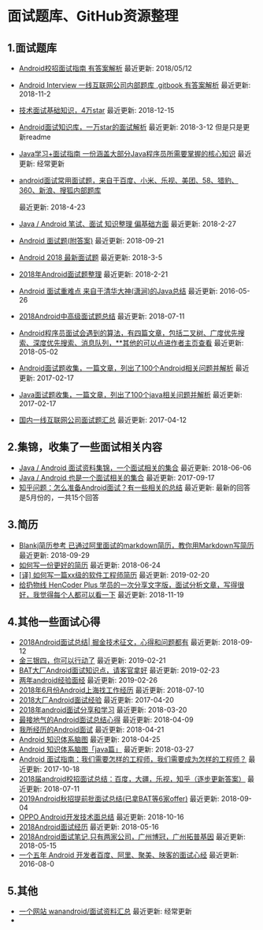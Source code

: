 # 面试题库、GitHub资源整理

## 1.面试题库

* [Android校招面试指南 有答案解析](https://github.com/LRH1993/android_interview)	最近更新: 2018/05/12

* [Android Interview 一线互联网公司内部题库 ,gitbook 有答案解析](http://www.jackywang.tech/AndroidInterview-Q-A/)	最近更新: 2018-11-2

* [技术面试基础知识，4万star](https://github.com/CyC2018/CS-Notes)	最近更新: 2018-12-15

* [Android面试知识库，一万star的面试解析](https://github.com/francistao/LearningNotes)	最近更新: 2018-3-12 但是只是更新readme

* [Java学习+面试指南 一份涵盖大部分Java程序员所需要掌握的核心知识](https://github.com/Snailclimb/JavaGuide)	最近更新: 经常更新

* [android面试常用面试题，来自于百度、小米、乐视、美团、58、猎豹、360、新浪、搜狐内部题库](https://github.com/xiangzhihong/android-Interview)        

  最近更新: 2018-4-23

* [Java / Android 笔试、面试 知识整理 偏基础方面](https://github.com/hadyang/interview)	最近更新: 2018-2-27

* [Android 面试题(附答案)](https://juejin.im/post/5b8f15e26fb9a01a031b12d9)        最近更新: 2018-09-21

* [Android 2018 最新面试题](https://mp.weixin.qq.com/s/UQQdOcPOT8kS82Wh383nPA)        最近更新: 2018-3-5

* [2018年Android面试题整理](https://juejin.im/post/5a82a07df265da4e7071c78f)        最近更新: 2018-2-21

* [Android 面试重难点 来自于清华大神(潇涧)的Java总结](https://juejin.im/entry/57466b5e71cfe40068cd862a)        最近更新: 2016-05-26

* [2018Android中高级面试题总结](https://zhuanlan.zhihu.com/p/39544383)        最近更新: 2018-07-11

* [Android程序员面试会遇到的算法，有四篇文章，包括二叉树、广度优先搜索、深度优先搜索、消息队列，**其他的可以点进作者主页查看](https://juejin.im/post/5ae95f666fb9a07a9e4d07b5)        最近更新: 2018-05-02

* [Android面试题收集，一篇文章，列出了100个Android相关问题并解析](https://juejin.im/post/58a6c38861ff4b0062ae4c25)        最近更新: 2017-02-17

* [Java面试题收集，一篇文章，列出了100个java相关问题并解析](https://juejin.im/post/58a6a43661ff4b006c4a0a29)        最近更新: 2017-02-17

* [国内一线互联网公司面试题汇总](https://github.com/AweiLoveAndroid/CommonDevKnowledge/blob/master/interview/summary.md)        最近更新: 2017-04-12



## 2.集锦，收集了一些面试相关内容

* [Java / Android 面试资料集锦，一个面试相关的集合](https://jingbin.me/2017/02/20/Android%20%E9%9D%A2%E8%AF%95%E8%B5%84%E6%96%99%E9%9B%86%E9%94%A6/)        最近更新: 2018-06-06
* [Java / Android 也是一个面试相关的集合](https://github.com/Freelander/Blog/blob/master/2016/02.md)        最近更新: 2017-09-17
* [知乎问题：怎么准备Android面试？有一些相关的总结](*https://www.zhihu.com/question/37483907?sort=created*)        最近更新: 最新的回答是5月份的，一共15个回答





## 3.简历

- [Blankj简历参考 已通过阿里面试的markdown简历，教你用Markdown写简历](https://github.com/Blankj/resume)        最近更新: 2018-09-29
- [如何写一份更好的简历](https://juejin.im/post/5b2fb0e1f265da59584d98b9)        最近更新: 2018-06-24
- [[译] 如何写一篇xx级的软件工程师简历](https://juejin.im/post/5c6ca8b9f265da2dc13c7a10)        最近更新: 2019-02-20
- [给扔物线 HenCoder Plus 学员的一次分享文字版，面试分析文章，写得很好，我觉得每个人都可以看一下](https://juejin.im/post/5bf212a46fb9a049de6cf57c)        最近更新: 2018-11-19



## 4.其他一些面试心得

+ [2018Android面试总结| 掘金技术征文，心得和问题都有](https://juejin.im/post/5b97ab465188255c865e030a)        最近更新: 2018-09-12
+ [金三银四，你可以行动了](https://juejin.im/post/5c6de7066fb9a049db73b8f2)        最近更新: 2019-02-21
+ [BAT大厂Android面试知识点，请客官拿好](https://juejin.im/post/5c70520b6fb9a04a0730fe12)        最近更新: 2019-02-23
+ [两年android经验面经](https://www.jianshu.com/p/73bdb80914ba)        最近更新: 2019-02-26
+ [2018年6月份Android上海找工作经历](https://juejin.im/post/5b43f2e06fb9a04fbe12c222)        最近更新: 2018-07-10
+ [2018大厂Android面试经验](https://juejin.im/post/5ad958666fb9a07acf55b21d)        最近更新: 2017-04-20
+ [2018年android面试分享和学习](https://juejin.im/entry/5ab059d46fb9a028ba1f4ba0)        最近更新: 2018-03-20
+ [最接地气的Android面试总结心得](https://juejin.im/post/5adaf05ff265da0b7155d8f0)        最近更新: 2018-04-09
+ [我所经历的Android面试](https://juejin.im/post/5adaf05ff265da0b7155d8f0)        最近更新: 2018-04-21
+ [Android 知识体系脑图](https://juejin.im/entry/5adf719e6fb9a07ab773db0f)        最近更新: 2018-04-25
+ [Android 知识体系脑图「java篇」](https://juejin.im/entry/5ab9343b6fb9a028df229ff4)        最近更新: 2018-03-27
+ [Android 面试指南：我们需要怎样的工程师，我们需要成为怎样的工程师？](https://juejin.im/entry/59e68f2cf265da43163c26a6)        最近更新: 2017-10-18
+ [2018届android校招面试总结：百度，大疆，乐视，知乎（逐步更新答案）](https://juejin.im/post/5b4563dee51d45190e34e531)        最近更新: 2018-07-11
+ [2019Android秋招提前批面试总结(已拿BAT等6家offer)](https://juejin.im/post/5b7fc6d5f265da437a469870)        最近更新: 2018-09-04
+ [OPPO Android开发技术面总结](https://www.jianshu.com/p/b110f9c1384c)        最近更新: 2018-10-16
+ [2018Android面试经历](https://juejin.im/post/5afb87e0f265da0b8262f486)        最近更新: 2018-05-16
+ [2018Android面试笔记,只有两家公司，广州博冠，广州拓普基因](https://juejin.im/post/5afaafdb6fb9a07a9b361c54)        最近更新: 2018-05-15
+ [一个五年 Android 开发者百度、阿里、聚美、映客的面试心经](https://juejin.im/entry/57a159d1d342d3005730ed0b)        最近更新: 2016-08-0



## 5.其他

* [一个网站 wanandroid/面试资料汇总](http://www.wanandroid.com/article/list/0?cid=73)        最近更新: 经常更新
* 











